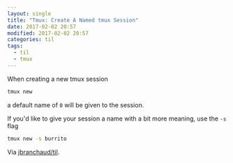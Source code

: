 ```yaml
---
layout: single
title: "Tmux: Create A Named tmux Session"
date: 2017-02-02 20:57
modified: 2017-02-02 20:57
categories: til
tags:
  - til
  - tmux
---
```


When creating a new tmux session

```bash
tmux new
```

a default name of `0` will be given to the session.

If you'd like to give your session a name with a bit more meaning, use the
`-s` flag

```bash
tmux new -s burrito
```

Via [jbranchaud/til](https://github.com/jbranchaud/til).
